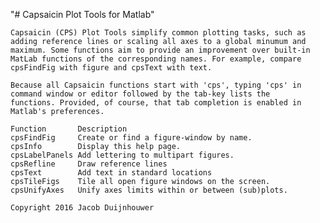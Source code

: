 "# Capsaicin Plot Tools for Matlab" 

    Capsaicin (CPS) Plot Tools simplify common plotting tasks, such as
    adding reference lines or scaling all axes to a global minumum and
    maximum. Some functions aim to provide an improvement over built-in
    MatLab functions of the corresponding names. For example, compare
    cpsFindFig with figure and cpsText with text.
 
    Because all Capsaicin functions start with 'cps', typing 'cps' in
    command window or editor followed by the tab-key lists the
    functions. Provided, of course, that tab completion is enabled in
    Matlab's preferences.
 
    Function       Description
    cpsFindFig     Create or find a figure-window by name.
    cpsInfo        Display this help page.
    cpsLabelPanels Add lettering to multipart figures.
    cpsRefline     Draw reference lines
    cpsText        Add text in standard locations
    cpsTileFigs    Tile all open figure windows on the screen.
    cpsUnifyAxes   Unify axes limits within or between (sub)plots.
 
    Copyright 2016 Jacob Duijnhouwer


